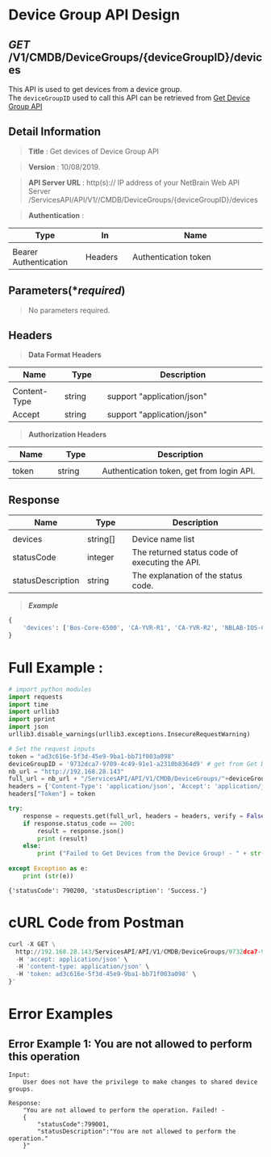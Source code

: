 
# Device Group API Design

## ***GET*** /V1/CMDB/DeviceGroups/{deviceGroupID}/devices
This API is used to get devices from a device group.<br>
The `deviceGroupID` used to call this API can be retrieved from [Get Device Group API](https://github.com/NetBrainAPI/NetBrain-REST-API-R12.1/blob/main/REST%20APIs%20Documentation/Device%20Group%20Management/Get%20Device%20Group%20API.md)

## Detail Information

> **Title** : Get devices of Device Group API<br>

> **Version** : 10/08/2019.

> **API Server URL** : http(s):// IP address of your NetBrain Web API Server /ServicesAPI/API/V1//CMDB/DeviceGroups/{deviceGroupID}/devices

> **Authentication** : 

|**Type**|**In**|**Name**|
|------|------|------|
|<img width=100/>|<img width=100/>|<img width=500/>|
|Bearer Authentication| Headers | Authentication token | 

## Parameters(****required***)

> No parameters required.

## Headers

> **Data Format Headers**

|**Name**|**Type**|**Description**|
|------|------|------|
|<img width=100/>|<img width=100/>|<img width=500/>|
| Content-Type | string  | support "application/json" |
| Accept | string  | support "application/json" |

> **Authorization Headers**

|**Name**|**Type**|**Description**|
|------|------|------|
|<img width=100/>|<img width=100/>|<img width=500/>|
| token | string  | Authentication token, get from login API. |


## Response

|**Name**|**Type**|**Description**|
|------|------|------|
|<img width=100/>|<img width=100/>|<img width=500/>|
|devices| string[] | Device name list |
|statusCode| integer | The returned status code of executing the API.  |
|statusDescription| string | The explanation of the status code. |


> ***Example***


```python
{
    'devices': ['Bos-Core-6500', 'CA-YVR-R1', 'CA-YVR-R2', 'NBLAB-IOS-CE1', 'bjta002114-SW7', 'bjta002115-SW6', 'bjta002303-SW9', 'bjta002444-SW13'], 'statusCode': 790200, 'statusDescription': 'Success.'
}
```

# Full Example :


```python
# import python modules 
import requests
import time
import urllib3
import pprint
import json
urllib3.disable_warnings(urllib3.exceptions.InsecureRequestWarning)

# Set the request inputs
token = "ad3c616e-5f3d-45e9-9ba1-bb71f003a098"
deviceGroupID = '9732dca7-9709-4c49-91e1-a2310b8364d9' # get from Get Device Group API 
nb_url = "http://192.168.28.143"
full_url = nb_url + "/ServicesAPI/API/V1/CMDB/DeviceGroups/"+deviceGroupID+"/devices"
headers = {'Content-Type': 'application/json', 'Accept': 'application/json'}
headers["Token"] = token

try:
    response = requests.get(full_url, headers = headers, verify = False)
    if response.status_code == 200:
        result = response.json()
        print (result)
    else:
        print ("Failed to Get Devices from the Device Group! - " + str(response.text))
    
except Exception as e:
    print (str(e)) 

```
```
{'statusCode': 790200, 'statusDescription': 'Success.'}
``` 

# cURL Code from Postman


```python
curl -X GET \
  http://192.168.28.143/ServicesAPI/API/V1/CMDB/DeviceGroups/9732dca7-9709-4c49-91e1-a2310b8364d9/devices \
  -H 'accept: application/json' \
  -H 'content-type: application/json' \
  -H 'token: ad3c616e-5f3d-45e9-9ba1-bb71f003a098' \
}'
```

# Error Examples
## Error Example 1: You are not allowed to perform this operation
```
Input:
    User does not have the privilege to make changes to shared device groups.
    
Response:
    "You are not allowed to perform the operation. Failed! - 
    {
        "statusCode":799001,
        "statusDescription":"You are not allowed to perform the operation."
    }"
```
